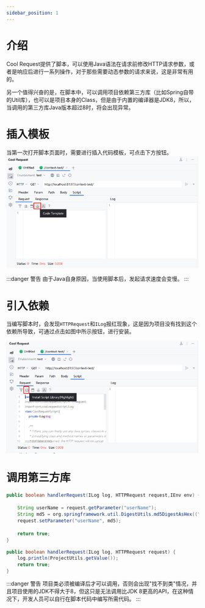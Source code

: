 ```yaml
---
sidebar_position: 1
---
```


# 介绍

Cool Request提供了脚本，可以使用Java语法在请求前修改HTTP请求参数，或者是响应后进行一系列操作，对于那些需要动态参数的请求来说，这是非常有用的。

另一个值得兴奋的是，在脚本中，可以调用项目依赖第三方库（比如Spring自带的Util库），也可以是项目本身的Class，但是由于内置的编译器是JDK8，所以，当调用的第三方库Java版本超过8时，将会出现异常。

# 插入模板
当第一次打开脚本页面时，需要进行插入代码模板，可点击下方按钮。
![Alt text](../images/insert_code_temple.png)

:::danger 警告
由于Java自身原因，当使用脚本后，发起请求速度会变慢。
:::

# 引入依赖

当编写脚本时，会发现`HTTPRequest`和`ILog`报红现象，这是因为项目没有找到这个依赖所导致，可通过点击如图中所示按钮，进行安装。

![Alt text](../images/install_lib_dialog.png)


# 调用第三方库
```java  title="调用DigestUtils进行加密"
public boolean handlerRequest(ILog log, HTTPRequest request,IEnv env) {

    String userName = request.getParameter("userName");
    String md5 = org.springframework.util.DigestUtils.md5DigestAsHex(("abc" + userName).getBytes());
    request.setParameter("userName", md5);

    return true;
}

```

```java  title="调用项目类"
public boolean handlerRequest(ILog log, HTTPRequest request) {
    log.println(ProjectUtils.getValue());
    return true;
}
```

:::danger 警告
项目类必须被编译后才可以调用，否则会出现"找不到类"情况，并且项目使用的JDK不得大于8，但这只是无法调用比JDK 8更高的API，在这种情况下，开发人员可以自行在脚本代码中编写所需代码。
:::